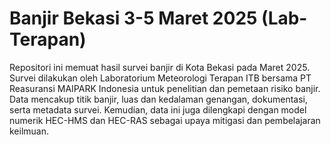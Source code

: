# Banjir Bekasi 3-5 Maret 2025 (Lab-Terapan)
Repositori ini memuat hasil survei banjir di Kota Bekasi pada Maret 2025. Survei dilakukan oleh Laboratorium Meteorologi Terapan ITB bersama PT Reasuransi MAIPARK Indonesia untuk penelitian dan pemetaan risiko banjir. Data mencakup titik banjir, luas dan kedalaman genangan, dokumentasi, serta metadata survei. Kemudian, data ini juga dilengkapi dengan model numerik HEC-HMS dan HEC-RAS sebagai upaya mitigasi dan pembelajaran keilmuan.
